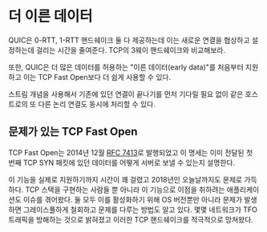 <!--
# Earlier data

QUIC offers both 0-RTT and 1-RTT handshakes that reduce the time it takes to
negotiate and setup a new connection. Compare with the 3-way handshake of TCP.

In addition to that, QUIC offers "early data" support from the get go which is
done to allow more data and it is used more easily than TCP Fast Open.

With the stream concept, another logical connection to the same host can be
done at once without having to wait for the existing one to end first.
-->

# 더 이른 데이터

QUIC은 0-RTT, 1-RTT 핸드쉐이크 둘 다 제공하는데 이는 새로운 연결을 협상하고 설정하는데
걸리는 시간을 줄여준다. TCP의 3웨이 핸드쉐이크와 비교해보라.

또한, QUIC은 더 많은 데이터를 허용하는 "이른 데이터(early data)"를
처음부터 지원하고 이는 TCP Fast Open보다 더 쉽게 사용할 수 있다.

스트림 개념을 사용해서 기존에 있던 연결이 끝나기를 먼저 기다릴 필요 없이 같은 호스트로의
또 다른 논리 연결도 동시에 처리할 수 있다.

<!--
## TCP Fast Open is problematic

TCP Fast Open was published as [RFC 7413](https://tools.ietf.org/html/rfc7413)
in December 2014 and that specification describes how applications can pass
data to the server to be delivered already in the first TCP SYN packet.

Actual support for this feature in the wild has taken time and is riddled with
problems even today in 2018. The TCP stack implementors have had issues and so
have applications trying to take advantage of this feature - both in knowing
in which OS version to try to activate it but also in figuring out how to
gracefully back down and deal when problems arise. Several networks have been
identified to interfere with TFO traffic and they have thus actively ruined
such TCP handshakes.
-->

## 문제가 있는 TCP Fast Open

TCP Fast Open는 2014년 12월 [RFC 7413](https://tools.ietf.org/html/rfc7413)로
발행되었고 이 명세는 이미 전달된 첫 번째 TCP SYN 패킷에 있던 데이터를 어떻게 서버로 보낼 수 있는지 설명한다.

이 기능을 실제로 지원하기까지 시간이 꽤 걸렸고 2018년인 오늘날까지도 문제로 가득하다. TCP 스택을
구현하는 사람들 뿐 아니라 이 기능으로 이점을 취하려는 애플리케이션도 이슈를 겪어왔다. 둘 모두 이를 
활성화하기 위해 OS 버전뿐만 아니라 문제가 발생하면 그레이스풀하게 철회하고 문제를 다루는 방법도 알고 
있다. 몇몇 네트워크가 TFO 트래픽을 방해하는 것으로 밝혀졌고 이러한 TCP 핸드쉐이크를 적극적으로 망쳐왔다.
